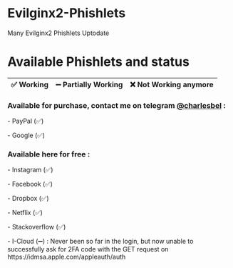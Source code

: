 # Evilginx2-Phishlets
Many Evilginx2 Phishlets Uptodate

# Available Phishlets and status

| ✅ Working  | ➖ Partially Working | ❌ Not Working anymore |
| ------------- | ------------- | ------------- |

<h3>Available for purchase, contact me on telegram <a href="https://t.me/fabrikano" target="_blank">@charlesbel</a> :</h3>
<p>- PayPal (✅)</p>
<p>- Google (✅)</p>
<h3>Available here for free :</h3>
<p>- Instagram (✅)</p>
<p>- Facebook (✅)</p>
<p>- Dropbox (✅)</p>
<p>- Netflix (✅)</p>
<p>- Stackoverflow (✅)</p>
<p>- I-Cloud (➖) : Never been so far in the login, but now unable to successfully ask for 2FA code with the GET request on https://idmsa.apple.com/appleauth/auth</p>
